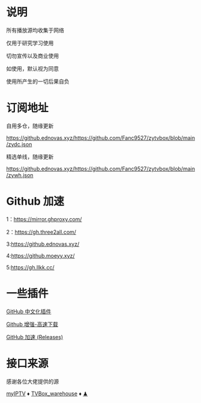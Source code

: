 # 说明
所有播放源均收集于网络

仅用于研究学习使用

切勿宣传以及商业使用

如使用，默认视为同意

使用所产生的一切后果自负

# 订阅地址

自用多仓，随缘更新

https://github.ednovas.xyz/https://github.com/Fanc9527/zytvbox/blob/main/zydc.json

精选单线，随缘更新

https://github.ednovas.xyz/https://github.com/Fanc9527/zytvbox/blob/main/zywh.json

# Github 加速
1：https://mirror.ghproxy.com/

2：https://gh.three2all.com/

3:https://github.ednovas.xyz/

4:https://github.moeyy.xyz/

5:https://gh.llkk.cc/

# 一些插件

[GitHub 中文化插件 ](https://greasyfork.org/zh-CN/scripts/435208)

[Github 增强-高速下载](https://greasyfork.org/zh-CN/scripts/412245)

[GitHub 加速 (Releases)](https://greasyfork.org/zh-CN/scripts/427230)

# 接口来源

感谢各位大佬提供的源

 [myIPTV](https://github.com/suxuang/myIPTV)
 ♦ 
 ​[​TVBox_warehouse](https://github.com/PizazzGY/TVBox_warehouse)​
 ♦ 
[♟](https://gitlab.com/duomv/dzhipy/-/raw/main/index.json)

